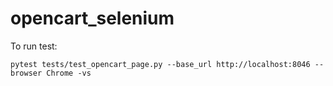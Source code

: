 # opencart_selenium

To run test:

`pytest tests/test_opencart_page.py --base_url http://localhost:8046 --browser Chrome -vs`